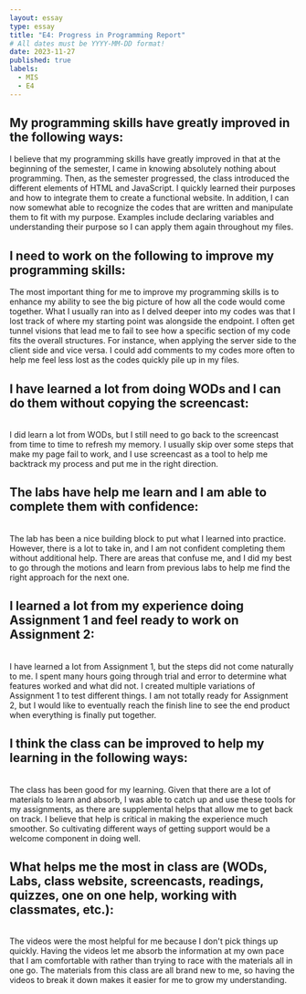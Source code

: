 ```yaml
---
layout: essay
type: essay
title: "E4: Progress in Programming Report"
# All dates must be YYYY-MM-DD format!
date: 2023-11-27
published: true
labels:
  - MIS
  - E4
---
```


<h2 > My programming skills have greatly improved in the following ways:</h2>
<p> I believe that my programming skills have greatly improved in that at the beginning of the semester, I came in knowing absolutely nothing about programming. Then, as the semester progressed, the class introduced the different elements of HTML and JavaScript. I quickly learned their purposes and how to integrate them to create a functional website. In addition, I can now somewhat able to recognize the codes that are written and manipulate them to fit with my purpose. Examples include declaring variables and understanding their purpose so I can apply them again throughout my files. </p>
<h2> I need to work on the following to improve my programming skills: </h2>
<p>  The most important thing for me to improve my programming skills is to enhance my ability to see the big picture of how all the code would come together. What I usually ran into as I delved deeper into my codes was that I lost track of where my starting point was alongside the endpoint. I often get tunnel visions that lead me to fail to see how a specific section of my code fits the overall structures. For instance, when applying the server side to the client side and vice versa. I could add comments to my codes more often to help me feel less lost as the codes quickly pile up in my files. </p>
<h2 > I have learned a lot from doing WODs and I can do them without copying the screencast: </h2>
<p> <br> I did learn a lot from WODs, but I still need to go back to the screencast from time to time to refresh my memory. I usually skip over some steps that make my page fail to work, and I use screencast as a tool to help me backtrack my process and put me in the right direction. </p>
<h2 > The labs have help me learn and I am able to complete them with confidence: </h2>
<p> <br> The lab has been a nice building block to put what I learned into practice. However, there is a lot to take in, and I am not confident completing them without additional help. There are areas that confuse me, and I did my best to go through the motions and learn from previous labs to help me find the right approach for the next one. </p>
<h2 > I learned a lot from my experience doing Assignment 1 and feel ready to work on Assignment 2:</h2>
<p> <br> I have learned a lot from Assignment 1, but the steps did not come naturally to me. I spent many hours going through trial and error to determine what features worked and what did not. I created multiple variations of Assignment 1 to test different things. I am not totally ready for Assignment 2, but I would like to eventually reach the finish line to see the end product when everything is finally put together. </p>
<h2 > I think the class can be improved to help my learning in the following ways: </h2>
<p> <br> The class has been good for my learning. Given that there are a lot of materials to learn and absorb, I was able to catch up and use these tools for my assignments, as there are supplemental helps that allow me to get back on track. I believe that help is critical in making the experience much smoother. So cultivating different ways of getting support would be a welcome component in doing well. </p>
<h2 > What helps me the most in class are (WODs, Labs, class website, screencasts, readings, quizzes, one on one help, working with classmates, etc.): </h2>
<p> <br> The videos were the most helpful for me because I don't pick things up quickly. Having the videos let me absorb the information at my own pace that I am comfortable with rather than trying to race with the materials all in one go. The materials from this class are all brand new to me, so having the videos to break it down makes it easier for me to grow my understanding. </p>
